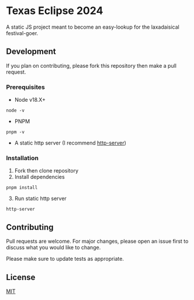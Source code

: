 # Texas Eclipse 2024

A static JS project meant to become an easy-lookup for the laxadaisical festival-goer.

## Development

If you plan on contributing, please fork this repository then make a pull request.

### Prerequisites

- Node v18.X+

```
node -v
```

- PNPM

```
pnpm -v
```

- A static http server (I recommend [http-server](https://www.npmjs.com/package/http-server))

### Installation

1. Fork then clone repository
2. Install dependencies

```
pnpm install
```

3. Run static http server

```
http-server
```

## Contributing

Pull requests are welcome. For major changes, please open an issue first
to discuss what you would like to change.

Please make sure to update tests as appropriate.

## License

[MIT](https://choosealicense.com/licenses/mit/)
